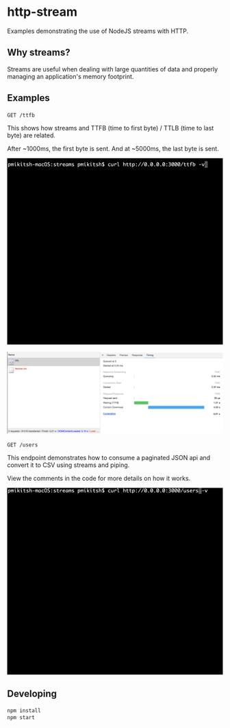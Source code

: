 # http-stream

Examples demonstrating the use of NodeJS streams with HTTP.

## Why streams?

Streams are useful when dealing with large quantities of data and properly managing an application's memory footprint.

## Examples

`GET /ttfb`

This shows how streams and TTFB (time to first byte) / TTLB (time to last byte) are related.

After ~1000ms, the first byte is sent. And at ~5000ms, the last byte is sent.

![HTTP GET /ttfb](ttfb.gif)

![HTTP GET /ttfb](ttfb.png)

`GET /users`

This endpoint demonstrates how to consume a paginated JSON api and convert it to CSV using streams and piping.

View the comments in the code for more details on how it works.

![HTTP GET /users](users.gif)

## Developing

```
npm install
npm start
```

